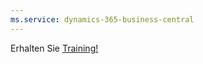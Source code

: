 ```yaml
---
ms.service: dynamics-365-business-central
---
```

Erhalten Sie [Training!](/training/dynamics365/business-central?WT.mc_id=dyn365bc_landingpage-docs)
